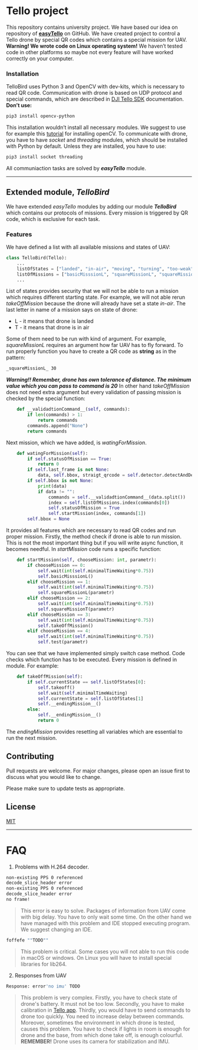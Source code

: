 # Tello project
This repository contains university project. We have based our idea on repository of **[easyTello](https://github.com/Virodroid/easyTello)** on GitHub. We have created project to control a Tello drone by special QR codes which contains a special mission for UAV. **Warning! We wrote code on Linux operating system!** We haven’t tested code in other platforms so maybe not every feature will have worked correctly on your computer.
### Installation
TelloBird uses Python 3 and OpenCV with dev-kits, which is necessary to read QR code. Communication with drone is based on UDP protocol and special commands, which are described in [DJI Tello SDK](https://dl-cdn.ryzerobotics.com/downloads/Tello/Tello%20SDK%202.0%20User%20Guide.pdf) documentation.
**Don’t use:**
```bash
pip3 install opencv-python
```
This installation wouldn’t install all necessary modules. We suggest to use for example this [tutorial](https://www.pyimagesearch.com/2018/05/28/ubuntu-18-04-how-to-install-opencv/) for installing openCV.
To communicate with drone, you have to have _socket_ and _threading_ modules, which should be installed with Python by default. Unless they are installed, you have to use:
```bash
pip3 install socket threading
```
All communiaction tasks are solved by ***easyTello*** module.
***

## Extended module, _TelloBird_
We have extended _easyTello_ modules by adding our module ***TelloBird*** which contains our protocols of missions. Every mission is triggered by QR code, which is exclusive for each task. 

### Features
We have defined a list with all available missions and states of UAV:
```python
class TelloBird(Tello):
    ...
    listOfStates = ["landed", "in-air", "moving", "turning", "too-weak"]
    listOfMissions = ["basicMisssionL", "squareMissionL", "squareMissionT", "takeOffMission","test"]
    ...
```
List of states provides security that we will not be able to run a mission which requires different starting state. For example, we will not able rerun _takeOffMission_ because the drone will already have set a state _in-air_. The last letter in name of a mission says on state of drone:
- L - it means that drone is landed
- T - it means that drone is in air

Some of them need to be run with kind of argument. For example, _squareMissionL_ requires an argument how far UAV has to fly forward. To run properly function you have to create a QR code as **string** as in the pattern: 
```bash
_squareMissionL_ 30
```
***Warning!! Remember, drone has own tolerance of distance. The minimum value which you can pass to command is 20***
In other hand _takeOffMission_ does not need extra argument but every validation of passing mission is checked by the special function:
```python
    def __validadtionCommand__(self, commands):
        if len(commands) > 1:
            return commands
        commands.append("None")
        return commands
```
Next mission, which we have added, is _watingForMission_. 
```python
    def watingForMission(self):
        if self.statusOfMission == True:
            return 0
        if self.last_frame is not None:
            data, self.bbox, straigt_qrcode = self.detector.detectAndDecode(self.last_frame)
        if self.bbox is not None:
            print(data)
            if data != "":
                commands = self.__validadtionCommand__(data.split())
                index = self.listOfMissions.index(commands[0])
                self.statusOfMission = True
                self.startMission(index, commands[1])
        self.bbox = None
```
It provides all features which are necessary to read QR codes and run proper mission. Firstly, the method check if drone is able to run mission. This is not the most important thing but if you will write async function, it becomes needful. In _startMission_ code runs a specific function:
```python
    def startMission(self, chooseMission: int, parametr):
        if chooseMission == 0:
            self.wait(int(self.minimalTimeWaiting*0.75))
            self.basicMisssionL()
        elif chooseMission == 1:
            self.wait(int(self.minimalTimeWaiting*0.75))
            self.squareMissionL(parametr)
        elif chooseMission == 2:
            self.wait(int(self.minimalTimeWaiting*0.75))
            self.squareMissionT(parametr)
        elif chooseMission == 3:
            self.wait(int(self.minimalTimeWaiting*0.75))
            self.takeOffMission()
        elif chooseMission == 4:
            self.wait(int(self.minimalTimeWaiting*0.75))
            self.test(parametr)
```
You can see that we have implemented simply switch case method. Code checks which function has to be executed. Every mission is defined in module. For example:
```python
    def takeOffMission(self):
        if self.currentState == self.listOfStates[0]:
            self.takeoff()
            self.wait(self.minimalTimeWaiting)
            self.currentState = self.listOfStates[1]
            self.__endingMission__()
        else:
            self.__endingMission__()
            return 0
```
The _endingMission_ provides resetting all variables which are essential to run the next mission.


## Contributing
Pull requests are welcome. For major changes, please open an issue first to discuss what you would like to change.

Please make sure to update tests as appropriate.

## License
[MIT](https://choosealicense.com/licenses/mit/)

***
# FAQ
1. Problems with H.264 decoder.
```bash
non-existing PPS 0 referenced
decode_slice_header error
non-existing PPS 0 referenced
decode_slice_header error
no frame!
```
> This error is easy to solve. Packages of information from UAV come with big delay. You have to only wait some time. On the other hand we have managed with this problem and IDE stopped executing program. We suggest changing an IDE. 
```bash
foffefe ""TODO""
```
> This problem is critical. Some cases you will not able to run this code in macOS or windows. On Linux you will have to install special libraries for lib264.

2. Responses from UAV
```bash
Response: error'no imu' TODO
```
> This problem is very complex. Firstly, you have to check state of drone's battery. It must not be too low. Secondly, you have to make calibration in [Tello app](https://play.google.com/store/apps/details?id=com.ryzerobotics.tello&hl=pl&gl=US). Thirdly, you would have to send commands to drone too quickly. You need to increase delay between commands. Moreover, sometimes the environment in which drone is tested, causes this problem. You have to check if lights in room is enough for drone and the base, from which done take off, is enough colourful. **REMEMBER!** Drone uses its camera for stabilization and IMU.
